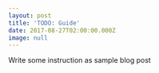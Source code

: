 ```yaml
---
layout: post
title: 'TODO: Guide'
date: 2017-08-27T02:00:00.000Z
image: null
---
```


Write some instruction as sample blog post
